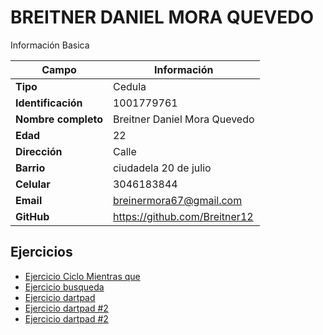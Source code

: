 # BREITNER DANIEL MORA QUEVEDO
Información Basica

| Campo | Información |
| --- | --- |
| **Tipo** | Cedula |
| **Identificación** | 1001779761 |
| **Nombre completo** | Breitner Daniel Mora Quevedo |
| **Edad** | 22 |
| **Dirección** | Calle |
| **Barrio** | ciudadela 20 de julio |
| **Celular** | 3046183844 |
| **Email** | breinermora67@gmail.com |
| **GitHub** | https://github.com/Breitner12 |

## Ejercicios
- [Ejercicio Ciclo Mientras que](/breitner/ciclowhile/README.md)
- [Ejercicio busqueda](/breitner/ejercicio2/README.md)
- [Ejercicio dartpad](/breitner/ejercicio%204/README.md)
- [Ejercicio dartpad #2](/breitner/ejercicio%205/README.md)
- [Ejercicio dartpad #2](/breitner/ejercicio%206%20y%207%20de%20dart/README.md)